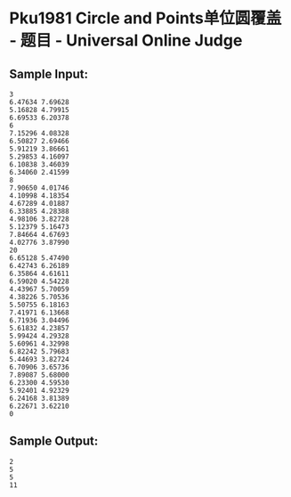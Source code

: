 # Pku1981 Circle and Points单位圆覆盖 - 题目 - Universal Online Judge


## Sample Input: 
```
3
6.47634 7.69628
5.16828 4.79915
6.69533 6.20378
6
7.15296 4.08328
6.50827 2.69466
5.91219 3.86661
5.29853 4.16097
6.10838 3.46039
6.34060 2.41599
8
7.90650 4.01746
4.10998 4.18354
4.67289 4.01887
6.33885 4.28388
4.98106 3.82728
5.12379 5.16473
7.84664 4.67693
4.02776 3.87990
20
6.65128 5.47490
6.42743 6.26189
6.35864 4.61611
6.59020 4.54228
4.43967 5.70059
4.38226 5.70536
5.50755 6.18163
7.41971 6.13668
6.71936 3.04496
5.61832 4.23857
5.99424 4.29328
5.60961 4.32998
6.82242 5.79683
5.44693 3.82724
6.70906 3.65736
7.89087 5.68000
6.23300 4.59530
5.92401 4.92329
6.24168 3.81389
6.22671 3.62210
0

```

## Sample Output: 
```
2
5
5
11



```

